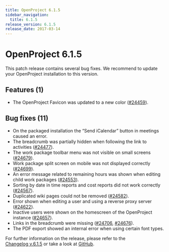 ```yaml
---
title: OpenProject 6.1.5
sidebar_navigation:
  title: 6.1.5
release_version: 6.1.5
release_date: 2017-03-14
---
```


# OpenProject 6.1.5

This patch release contains several bug fixes. We recommend to update
your OpenProject installation to this version.

## Features (1)

  - The OpenProject Favicon was updated to a new color
    ([#24459](https://community.openproject.org/wp/24459)).

## Bug fixes (11)

  - On the packaged installation the “Send iCalendar” button in meetings
    caused an error.
  - The breadcrumb was partially hidden when following the link to
    activities
    ([#24477](https://community.openproject.org/wp/24477)).
  - The work package toolbar menu was not visible on small screens
    ([#24679](https://community.openproject.org/wp/24679)).
  - Work package split screen on mobile was not displayed correctly
    ([#24699](https://community.openproject.org/wp/24699)).
  - An error message related to remaining hours was shown when editing
    child work packages
    ([#24553](https://community.openproject.org/wp/24553)).
  - Sorting by date in time reports and cost reports did not work
    correctly
    ([#24567](https://community.openproject.org/wp/24567)).
  - Duplicated wiki pages could not be removed
    ([#24582](https://community.openproject.org/wp/24582)).
  - Error shown when editing a user and using a reverse proxy server
    ([#24622](https://community.openproject.org/wp/24622)).
  - Inactive users were shown on the homescreen of the OpenProject
    instance
    ([#24657](https://community.openproject.org/wp/24657)).
  - Links in the breadcrumb were missing
    ([#24706](https://community.openproject.org/wp/24706),
    [#24676](https://community.openproject.org/wp/24676)).
  - The PDF export showed an internal error when using certain font
    types.

For further information on the release, please refer to the  
[Changelog v.6.1.5](https://community.openproject.org/versions/828)
or take a look at
[GitHub](https://github.com/opf/openproject/tree/v6.1.5).
